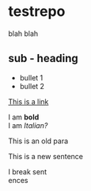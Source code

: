 # testrepo

blah blah

## sub - heading 

* bullet 1
* bullet 2

[This is a link](www.google.com)

I am **bold** <br>
I am *Italian?*

<p>This is an old para </p>
This is a new sentence <br>

I break sent<br>ences
